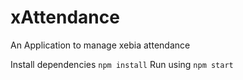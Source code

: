 # xAttendance
An Application to manage xebia attendance 

Install dependencies `npm install`
Run using `npm start`
